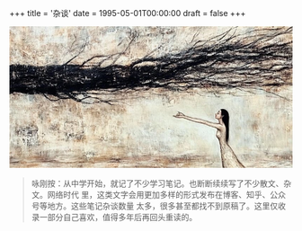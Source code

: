 +++
title = '杂谈'
date = 1995-05-01T00:00:00
draft = false
+++

![咏刚的文章](./essays.jpg#center)

> 咏刚按：从中学开始，就记了不少学习笔记。也断断续续写了不少散文、杂文。网络时代
> 里，这类文字会用更加多样的形式发布在博客、知乎、公众号等地方。这些笔记杂谈数量
> 太多，很多甚至都找不到原稿了。这里仅收录一部分自己喜欢，值得多年后再回头重读的。
